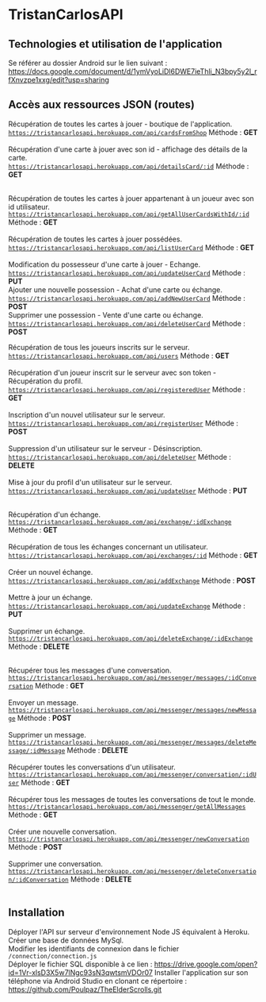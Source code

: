 # TristanCarlosAPI
## Technologies et utilisation de l'application
Se référer au dossier Android sur le lien suivant : https://docs.google.com/document/d/1ymVyoLiDl6DWE7ieThli_N3bpy5y2l_rfXnvzpe1xxg/edit?usp=sharing


## Accès aux ressources JSON (routes)

Récupération de toutes les cartes à jouer - boutique de l'application. </br>
<code>https://tristancarlosapi.herokuapp.com/api/cardsFromShop</code> Méthode : <b>GET</b></br></br>
Récupération d'une carte à jouer avec son id - affichage des détails de la carte.</br>
<code>https://tristancarlosapi.herokuapp.com/api/detailsCard/:id</code> Méthode : <b>GET</b></br></br>

Récupération de toutes les cartes à jouer appartenant à un joueur avec son id utilisateur.</br>
<code>https://tristancarlosapi.herokuapp.com/api/getAllUserCardsWithId/:id</code> Méthode : <b>GET</b></br></br>
Récupération de toutes les cartes à jouer possédées.</br>
<code>https://tristancarlosapi.herokuapp.com/api/listUserCard</code> Méthode : <b>GET</b></br></br>
Modification du possesseur d'une carte à jouer - Echange.</br>
<code>https://tristancarlosapi.herokuapp.com/api/updateUserCard</code> Méthode : <b>PUT</b></br>
Ajouter une nouvelle possession - Achat d'une carte ou échange.</br>
<code>https://tristancarlosapi.herokuapp.com/api/addNewUserCard</code> Méthode : <b>POST</b></br>
Supprimer une possession - Vente d'une carte ou échange.</br>
<code>https://tristancarlosapi.herokuapp.com/api/deleteUserCard</code> Méthode : <b>POST</b></br>

Récupération de tous les joueurs inscrits sur le serveur.</br>
<code>https://tristancarlosapi.herokuapp.com/api/users</code> Méthode : <b>GET</b></br></br>
Récupération d'un joueur inscrit sur le serveur avec son token - Récupération du profil.</br>
<code>https://tristancarlosapi.herokuapp.com/api/registeredUser</code> Méthode : <b>GET</b></br></br>
Inscription d'un nouvel utilisateur sur le serveur.</br>
<code>https://tristancarlosapi.herokuapp.com/api/registerUser</code> Méthode : <b>POST</b></br></br>
Suppression d'un utilisateur sur le serveur - Désinscription.</br>
<code>https://tristancarlosapi.herokuapp.com/api/deleteUser</code> Méthode : <b>DELETE</b></br></br>
Mise à jour du profil d'un utilisateur sur le serveur.</br>
<code>https://tristancarlosapi.herokuapp.com/api/updateUser</code> Méthode : <b>PUT</b></br></br>

Récupération d'un échange.</br>
<code>https://tristancarlosapi.herokuapp.com/api/exchange/:idExchange</code> Méthode : <b>GET</b></br></br>
Récupération de tous les échanges concernant un utilisateur.</br>
<code>https://tristancarlosapi.herokuapp.com/api/exchanges/:id</code> Méthode : <b>GET</b></br></br>
Créer un nouvel échange.</br>
<code>https://tristancarlosapi.herokuapp.com/api/addExchange</code> Méthode : <b>POST</b></br></br>
Mettre à jour un échange.</br>
<code>https://tristancarlosapi.herokuapp.com/api/updateExchange</code> Méthode : <b>PUT</b></br></br>
Supprimer un échange.</br>
<code>https://tristancarlosapi.herokuapp.com/api/deleteExchange/:idExchange</code> Méthode : <b>DELETE</b></br></br>

Récupérer tous les messages d'une conversation.</br>
<code>https://tristancarlosapi.herokuapp.com/api/messenger/messages/:idConversation</code> Méthode : <b>GET</b></br></br>
Envoyer un message.</br>
<code>https://tristancarlosapi.herokuapp.com/api/messenger/messages/newMessage</code> Méthode : <b>POST</b></br></br>
Supprimer un message.</br>
<code>https://tristancarlosapi.herokuapp.com/api/messenger/messages/deleteMessage/:idMessage</code> Méthode : <b>DELETE</b></br></br>
Récupérer toutes les conversations d'un utilisateur.</br>
<code>https://tristancarlosapi.herokuapp.com/api/messenger/conversation/:idUser</code> Méthode : <b>GET</b></br></br>
Récupérer tous les messages de toutes les conversations de tout le monde.</br>
<code>https://tristancarlosapi.herokuapp.com/api/messenger/getAllMessages</code> Méthode : <b>GET</b></br></br>
Créer une nouvelle conversation.</br>
<code>https://tristancarlosapi.herokuapp.com/api/messenger/newConversation</code> Méthode : <b>POST</b></br></br>
Supprimer une conversation.</br>
<code>https://tristancarlosapi.herokuapp.com/api/messenger/deleteConversation/:idConversation</code> Méthode : <b>DELETE</b></br></br>

## Installation

Déployer l'API sur serveur d'environnement Node JS équivalent à Heroku.<br />
Créer une base de données MySql.<br />
Modifier les identifiants de connexion dans le fichier `/connection/connection.js`<br />
Déployer le fichier SQL disponible à ce lien : https://drive.google.com/open?id=1Vr-xlsD3X5w7lNgc93sN3qwtsmVDOr07
Installer l'application sur son téléphone via Android Studio en clonant ce répertoire : https://github.com/Poulpaz/TheElderScrolls.git
